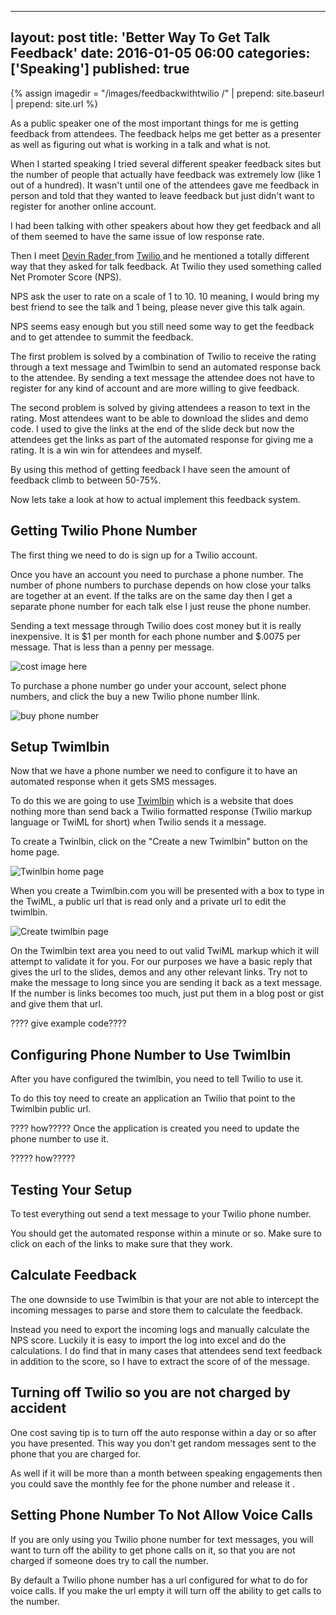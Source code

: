 ---
layout: post
title: 'Better Way To Get Talk Feedback'
date: 2016-01-05  06:00
categories: ['Speaking']
published: true
--

{% assign imagedir = "/images/feedbackwithtwilio /" | prepend: site.baseurl | prepend: site.url %}

As a public speaker one of the most important things for me is getting feedback from attendees.  The feedback helps me get better as a presenter as well as figuring out what is working in a talk and what is not. 

When I started speaking I tried several different speaker feedback sites but the number of people that actually have feedback was extremely low (like 1 out of a hundred).  It wasn't until one of the attendees gave me feedback in person and told that they wanted to leave feedback but just didn't want to register for another online account.  

I had been talking with other speakers about how they get feedback and all of them seemed to have the same issue of low response rate. 

Then I meet [Devin Rader ](http://twitter.com/devinrader) from [Twilio ](http:/twillio.com) and he mentioned a totally different way that they asked for talk feedback.  At Twilio they used something called Net Promoter Score (NPS).   

NPS ask the user to rate on a scale of 1 to 10.   10 meaning, I would bring my best friend to see the talk and 1 being, please never give this talk again.  

NPS seems easy enough but you still need some way to get the feedback and to get attendee to summit the feedback.  

The first problem is solved by a combination of Twilio to receive the rating through a text message and Twimlbin to send an automated response back to the attendee.   By sending a text message the attendee does not have to register for any kind of account and are more willing to give feedback.

The second problem is solved by giving attendees a reason to text in the rating.  Most attendees want to be able to download the slides and demo code.  I used to give the links at the end of the slide deck but now the attendees get the links as part of the automated response for giving me a rating.  It is a win win for attendees and myself. 

 By using this method of getting feedback I have seen the amount of feedback climb to between 50-75%.  
 
Now lets take a look at how to actual implement this feedback system. 

## Getting Twilio Phone Number 

The first thing we need to do is sign up for a Twilio account.  

Once you have an account you need to purchase a phone number.  The number of phone numbers to purchase depends on how close your talks are together at an event.  If the talks are on the same day then I get a separate phone number for each talk else I just reuse the phone number.  

Sending a text message through Twilio does cost money but it is really inexpensive.  It is $1 per month for each phone number and $.0075 per message.  That is less than a penny per message.  

![cost image here]() 

To purchase a phone number go under your account, select phone numbers, and click the buy a new Twilio phone  number llink.

![buy phone number]()

## Setup Twimlbin
Now that we have a phone number we need to configure it to have an automated response when it gets SMS messages. 

To do this we are going to use [Twimlbin](http://twimlbin.com/)   which is a website that does nothing more than send back a Twilio formatted response (Twilio markup language or TwiML for short) when Twilio sends it a message.  

To create a Twinlbin, click on the "Create a new Twimlbin" button on the home page. 

![Twinlbin home page]()

When you create a Twimlbin.com you will be presented with a box to type in the TwiML, a public url that  is read only and a private url to edit the twimlbin. 

![Create twimlbin page]()

On the Twimlbin text area you need to out valid TwiML markup which it will attempt to validate it for you.  For our purposes we have a basic reply that gives the url to the slides, demos and any other relevant links.  Try not to make the message to long since you are sending it back as a text message.  If the number is links becomes too much, just put them in a blog post or gist and give them that url.

???? give example code????

## Configuring Phone Number to Use Twimlbin

After you have configured the twimlbin, you need to tell Twilio to use it.   

To do this toy need to create an application an Twilio that point to the Twimlbin public url.

???? how?????
Once the application is created you need to update the phone number to use it.
 
????? how?????

## Testing Your Setup

To test everything out send a text message to your Twilio phone  number.  

You should get the automated response within a minute or so.  Make sure to click on each of the links to make sure that they work.

## Calculate Feedback 

The one downside to use Twimlbin is that your are not able to intercept the incoming messages to parse and store them to calculate the feedback.

Instead you need to export the incoming logs and   manually calculate the NPS score.  Luckily it is easy to import the log into excel and do the calculations.  I do find that in many cases that attendees send text feedback in addition to the score, so I  have to extract  the score of of the message.   


## Turning off Twilio so you are not charged by accident 

One cost saving tip is to turn off the auto response within a day or so after you have presented.  This way you don't get random messages sent to the phone that you are charged for.  

As well if it will be more than a month  between speaking engagements then you could save the monthly fee for the phone number and release it .  

## Setting Phone Number To Not Allow Voice Calls 

If you are only using you Twilio phone number for text messages, you will want to turn off the ability to get phone calls on it, so that you are not charged if someone does try to call the number.

By default a Twilio phone number has a url configured for what to do for voice calls.  If you make the url empty it will turn off the ability to get calls to the number.   

